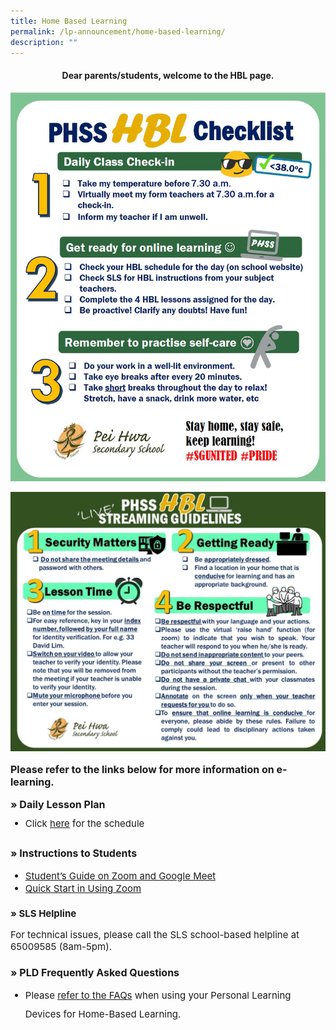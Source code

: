 ```yaml
---
title: Home Based Learning
permalink: /lp-announcement/home-based-learning/
description: ""
---
```

<h4 style="text-align: center;"><strong>Dear parents/students, welcome to the HBL page.</strong></h4>

<img src="/images/HBL-Checklist-2021-Students.png"><br>

<img src="/images/LIVE_Streaming_Guidelines-1024x843.jpeg">

<p style="font-size:16px;"><strong>Please refer to the links below for more information on e-learning.</strong></p>

<p style="font-size:16px;"><strong>&raquo;&nbsp;Daily Lesson Plan</strong></p>

<ul style="margin-top:-5px;">
	<li style="font-size:15px; line-height:2;margin-top:-10px;">Click&nbsp;<a href="https://drive.google.com/drive/folders/1I6M-CuKeTSnHw3aec7etzVhcoUa6vEIF?usp=sharing">here</a>&nbsp;for the schedule
	</li>
</ul>

<p style="font-size:16px; line-height:2;"><strong>&raquo;&nbsp;Instructions to Students</strong></p>

<ul style="margin-top:-5px;">
	<li style="font-size:15px; line-height:2;margin-top:-10px;"><a href="https://drive.google.com/open?id=1zze4BCpJELyFj3Ym0pwRQEtZmpvV3ob3" target="_blank" rel="noopener noreferrer">Student&rsquo;s Guide on Zoom and Google Meet</a>
	</li>
	<li style="font-size:15px; line-height:2;margin-top:-10px;"><a href="/lp_announcement/quick-start/" target="_blank" rel="noopener noreferrer">Quick Start in Using Zoom</a></p>
	</li>
</ul>

<p style="font-size:15px;"><strong>&raquo;&nbsp;SLS Helpline</strong></p>

<p style="font-size:15px;">For technical issues, please call the SLS school-based helpline at 65009585 (8am-5pm).</p>

<p style="font-size:16px; line-height:2;"><strong>&raquo;&nbsp;PLD Frequently Asked Questions</strong></p>

<ul>
<li style="font-size:15px; line-height:2;margin-top:-10px;">
<p>Please&nbsp;<a href="/pld-faqs/" target="_blank" rel="noopener noreferrer">refer to the FAQs</a>&nbsp;when using your Personal Learning Devices for Home-Based Learning.</p>
</li>
</ul>